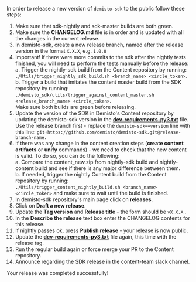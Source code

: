 In order to release a new version of `demisto-sdk` to the public follow these steps:

1) Make sure that sdk-nightly and sdk-master builds are both green.
2) Make sure the **CHANGELOG.md** file is in order and is updated with all the changes in the current release.
3) In demisto-sdk, create a new release branch, named after the release version in the format `X.X.X`, e.g. `1.0.0`
4) Important! If there were more commits to the sdk after the nightly tests finished, you will need to perform the tests manually before the release:  
  a. Trigger the nightly-sdk build from the Content repository by running:  
     `./Utils/trigger_nightly_sdk_build.sh <branch_name> <circle_token>`.  
  b. Trigger a build that imitates the content master build from the SDK repository by running:   
     `./demisto_sdk/utils/trigger_against_content_master.sh <release_branch_name> <circle_token>`.  
  Make sure both builds are green before releasing.
5) Update the version of the SDK in Demisto's Content repository by updating the demisto-sdk version in the [**dev-requirements-py3.txt**](https://github.com/demisto/content/blob/master/dev-requirements-py3.txt) file. Use the release branch first - replace the `demisto-sdk==version` line with this line: `git+https://github.com/demisto/demisto-sdk.git@release-branch-name.`
6) If there was any change in the content creation steps (**create content artifacts** or **unify** commands) - we need to check that the new content is valid.
To do so, you can do the following:  
  a. Compare the content_new.zip from nightly-sdk build and nightly-content build and see if there is any major difference between them.  
  b. If needed, trigger the nightly Content build from the Content repository by running:    
  `./Utils/trigger_content_nightly_build.sh <branch_name> <circle_token>` and make sure to wait until the build is finished.
7) In demisto-sdk repository's main page click on **releases**.
8) Click on **Draft a new release**.
9) Update the **Tag version** and **Release title** - the form should be `vX.X.X` .
10) In the **Describe the release** text box enter the CHANGELOG contents for this release.
11) If nightly passes ok, press **Publish release** - your release is now public.
12) Update the [**dev-requirements-py3.txt**](https://github.com/demisto/content/blob/master/dev-requirements-py3.txt) file again, this time with the release tag.
13) Run the regular build again or force merge your PR to the Content repository.
14) Announce regarding the SDK release in the content-team slack channel.

Your release was completed successfully!
